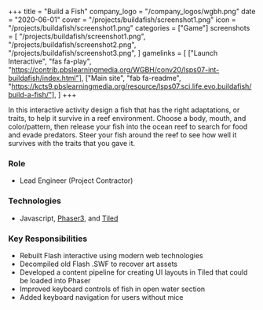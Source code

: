 +++
title = "Build a Fish"
company_logo = "/company_logos/wgbh.png"
date = "2020-06-01"
cover = "/projects/buildafish/screenshot1.png"
icon = "/projects/buildafish/screenshot1.png"
categories = ["Game"]
screenshots = [
    "/projects/buildafish/screenshot1.png",
    "/projects/buildafish/screenshot2.png",
    "/projects/buildafish/screenshot3.png",
]
gamelinks = [
    ["Launch Interactive", "fas fa-play", "https://contrib.pbslearningmedia.org/WGBH/conv20/lsps07-int-buildafish/index.html"],
    ["Main site", "fab fa-readme", "https://kcts9.pbslearningmedia.org/resource/lsps07.sci.life.evo.buildafish/build-a-fish/"],
]
+++

In this interactive activity design a fish that has the right adaptations, or traits, to help it survive in a reef environment. Choose a body, mouth, and color/pattern, then release your fish into the ocean reef to search for food and evade predators. Steer your fish around the reef to see how well it survives with the traits that you gave it.

### Role
* Lead Engineer (Project Contractor)

### Technologies
* Javascript, [Phaser3](https://phaser.io/phaser3), and [Tiled](https://www.mapeditor.org/)

### Key Responsibilities
* Rebuilt Flash interactive using modern web technologies
* Decompiled old Flash .SWF to recover art assets
* Developed a content pipeline for creating UI layouts in Tiled that could be loaded into Phaser
* Improved keyboard controls of fish in open water section
* Added keyboard navigation for users without mice
